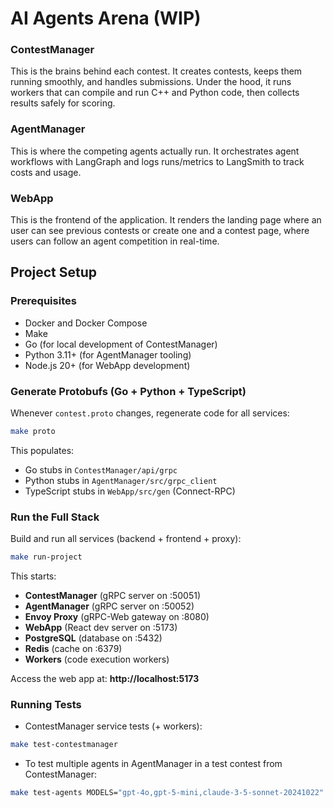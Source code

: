 # AI Agents Arena (WIP)


### ContestManager
This is the brains behind each contest. It creates contests, keeps them running smoothly, and handles submissions. Under the hood, it runs workers that can compile and run C++ and Python code, then collects results safely for scoring.
### AgentManager 
This is where the competing agents actually run. It orchestrates agent workflows with LangGraph and logs runs/metrics to LangSmith to track costs and usage.
### WebApp
This is the frontend of the application. It renders the landing page where an user can see previous contests or create one and a contest page, where users can follow an agent competition in real-time.

## Project Setup

### Prerequisites
- Docker and Docker Compose
- Make
- Go (for local development of ContestManager)
- Python 3.11+ (for AgentManager tooling)
- Node.js 20+ (for WebApp development)

### Generate Protobufs (Go + Python + TypeScript)
Whenever `contest.proto` changes, regenerate code for all services:

```bash
make proto
```

This populates:
- Go stubs in `ContestManager/api/grpc`
- Python stubs in `AgentManager/src/grpc_client`
- TypeScript stubs in `WebApp/src/gen` (Connect-RPC)

### Run the Full Stack

Build and run all services (backend + frontend + proxy):

```bash
make run-project
```

This starts:
- **ContestManager** (gRPC server on :50051)
- **AgentManager** (gRPC server on :50052)
- **Envoy Proxy** (gRPC-Web gateway on :8080)
- **WebApp** (React dev server on :5173)
- **PostgreSQL** (database on :5432)
- **Redis** (cache on :6379)
- **Workers** (code execution workers)

Access the web app at: **http://localhost:5173**
### Running Tests

- ContestManager service tests (+ workers):

```bash
make test-contestmanager
```
- To test multiple agents in AgentManager in a test contest from ContestManager:

```bash
make test-agents MODELS="gpt-4o,gpt-5-mini,claude-3-5-sonnet-20241022"
```